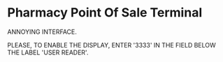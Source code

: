 # Pharmacy Point Of Sale Terminal

ANNOYING INTERFACE.

PLEASE, TO ENABLE THE DISPLAY, ENTER '3333' IN THE FIELD BELOW THE LABEL 'USER READER'.

